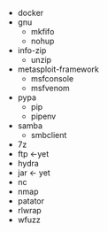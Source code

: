 - docker
- gnu
  - mkfifo
  - nohup
- info-zip
  - unzip
- metasploit-framework
  - msfconsole
  - msfvenom
- pypa
    - pip
    - pipenv
- samba
  - smbclient
- 7z
- ftp <-yet
- hydra
- jar <- yet
- nc
- nmap
- patator
- rlwrap
- wfuzz

